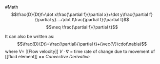 #Math 
$$\frac{D}{Dt}f=\dot x\frac{\partial f}{\partial x}+\dot y\frac{\partial f}{\partial y}...+\dot t\frac{\partial f}{\partial t}$$
$$\neq \frac{\partial f}{\partial t}$$

It can also be written as:
$$\frac{D}{Dt}=\frac{\partial}{\partial t}+(\vec{V}\cdot\nabla)$$
where V= [[Flow velocity]]
$V\cdot \nabla$ = time rate of change due to movement of [[fluid element]] == *Convective Derivative*